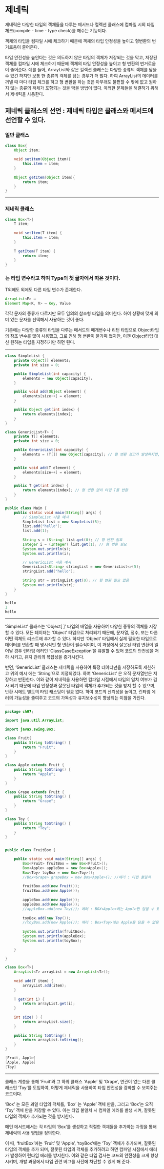 # 제네릭

제네릭은 다양한 타입의 객체들을 다루는 메서드나 컬렉션 클래스에 컴파일 시의 타입 체크(compile - time - type check)를 해주는 기능이다.

객체의 타입을 컴파일 시에 체크하기 때문에 객체의 타입 안정성을 높이고 형변환의 번거로움이 줄어준다.

타입 안전성을 높인다는 것은 의도하지 않은 타입의 객체가 저장되는 것을 막고, 저장된 객체를 컴파일 시에 체크하기 때문에 객체의 타입 안정성을 높이고 형 변환의 번거로움이 줄어준다. 예를 들어, ArrayList와 같은 컬렉션 클래스는 다양한 종류의 객체를 담을 수 있긴 하지만 보통 한 종류의 객체를 담는 경우가 더 많다. 하여 ArrayList의 데이터를 꺼낼 때 마다 타입 체크를 하고 형 변환을 하는 것은 아무래도 불편할 수 밖에 없고 원하지 않는 종류의 객체가 포함되는 것을 막을 방법이 없다. 이러한 문제들을 해결하기 위해서 제네릭을 사용한다.

## 제네릭 클래스의 선언 : 제네릭 타입은 클래스와 메서드에 선언할 수 있다.

### 일반 클래스
```java
class Box{
	Object item;
	
	void setItem(Object item){
		this.item = item;
	}
	
	Object getItem(Object item){
		return item;
	}
}
```
___

### 제네릭 클래스
```java
class Box<T>{
	T item;
	
	void setItem(T item) {
		this.item = item;
	}
	
	T getItem(T item) {
		return item;
	}
}
```

### <T>는 타입 변수라고 하며 Type의 첫 글자에서 따온 것이다.

T외에도 외에도 다른 타입 변수가 존재한다.

```java
ArrayList<E> ⇒ 
Element Map<K, V> ⇒ Key, Value
```

각각 문자의 종류가 다르지만 모두 임의의 참조형 타입을 의미한다. 하여 상황에 맞게 의미 있는 문자를 선택해서 사용하는 것이 좋다.

기존에는 다양한 종류의 타입을 다루는 메서드의 매개변수나 리턴 타입으로 Object타입의 참조 변수를 많이 사용했고, 그로 인해 형 변환이 불가피 했지만, 이젠 Object타입 대신 원하는 타입을 지정하기만 하면 된다.
___

```java
class SimpleList {
    private Object[] elements;
    private int size = 0;

    public SimpleList(int capacity) {
        elements = new Object[capacity];
    }

    public void add(Object element) {
        elements[size++] = element;
    }

    public Object get(int index) {
        return elements[index];
    }
}

class GenericList<T> {
    private T[] elements;
    private int size = 0;

    public GenericList(int capacity) {
        elements = (T[]) new Object[capacity]; // 형 변환 경고가 발생하지만, 내부적으로 사용하는 데 문제는 없음
    }

    public void add(T element) {
        elements[size++] = element;
    }

    public T get(int index) {
        return elements[index]; // 형 변환 없이 타입 T를 반환
    }
}

public class Main {
    public static void main(String[] args) {
        // SimpleList 사용 예시
        SimpleList list = new SimpleList(5);
        list.add("hello");
        list.add(1);
        
        String s = (String) list.get(0); // 형 변환 필요
        Integer i = (Integer) list.get(1); // 형 변환 필요
        System.out.println(s);
        System.out.println(i);

        // GenericList 사용 예시
        GenericList<String> stringList = new GenericList<>(5);
        stringList.add("hello");
        
        String str = stringList.get(0); // 형 변환 필요 없음
        System.out.println(str);
    }
}
```

```java
hello 
1 
hello
```

___
‘SimpleList’ 클래스는 ‘Object[ ]’ 타입의 배열을 사용하여 다양한 종류의 객체를 저장할 수 있다. 모든 데이터는 ‘Object’ 타입으로 처리되기 때문에, 문자열, 정수, 또는 다른 어떤 객체도 리스트에 추가할 수 있다. 하지만 ‘Object’ 타입에서 실제 필요한 타입으로 데이터를 변환할 때 명시적인 형 변환이 필수적이며, 이 과정에서 잘못된 타입 변환이 일어날 경우 런타임 에러인 ‘ClassCaseException’을 유발할 수 있어 코드의 안전성을 저하 시키고, 유지 관리의 복잡성을 증가시킨다.

반면, ‘GenericList<T>’ 클래스는 제네릭을 사용하여 특정 데이터만을 저장하도록 제한하고 위의 예시 에는 ‘String’으로 지정되었다. 하여 ‘GenericList<String>’ 은 오직 문자열만은 저장하고 반환한다. 이와 같이 제네릭을 사용하면 컴파일 시점에서 타입의 일치 여부가 검사 되기 때문에 타입 안정성과 잘못된 타입의 객체가 추가되는 것을 방지 할 수 있으며, 반환 시에도 별도의 타입 캐스팅이 필요 없다. 하여 코드의 신뢰성을 높이고, 런타임 에러의 가능성을 줄여주고 코드의 가독성과 유지보수성이 향상되는 이점을 가진다.
___

```java
package ch07;

import java.util.ArrayList;

import javax.swing.Box;

class Fruit{
	public String toString() {
		return "Fruit";
	}
}

class Apple extends Fruit {
	public String toString() {
		return "Apple";
	}
}

class Grape extends Fruit {
	public String toString() {
		return "Grape";
	}
}

class Toy {
	public String toString() {
		return "Toy";
	}
}


public class FruitBox {

	public static void main(String[] args) {
		Box<Fruit> fruitBox = new Box<Fruit>();
		Box<Apple> appleBox = new Box<Apple>();
		Box<Toy> toyBox = new Box<Toy>();
		//Box<Grape> grapeBox = new Box<Apple>(); //에러 : 타입 불일치
		
		fruitBox.add(new Fruit());
		fruitBox.add(new Apple());
		
		appleBox.add(new Apple());
		appleBox.add(new Apple());
		//appleBox.add(new Toy()); 에러 : BOX<Apple>에는 Apple만 담을 수 있음
		
		toyBox.add(new Toy());
		//toyBox.add(new Apple()); 에러 : Box<Toy>에는 Apple을 담을 수 없음
		
		System.out.println(fruitBox);
		System.out.println(appleBox);
		System.out.println(toyBox);
		
	}

}

class Box<T>{
	ArrayList<T> arrayList = new ArrayList<T>();
	
	void add(T item) {
		arrayList.add(item);
	}
	
	T get(int i) {
		return arrayList.get(i);
	}
	
	int size( ) {
		return arrayList.size();
	}
	
	public String toString() {
		return arrayList.toString();
	}
}
```

```java
[Fruit, Apple] 
[Apple, Apple] 
[Toy]
```

___

클래스 계층을 통해 ‘Fruit’와 그 하위 클래스 ‘Apple’ 및 ‘Grape’, 연관이 없는 다른 클래스인 ‘Toy’를 도입하여, 어떻게 제네릭을 사용하여 타입 안전성을 강화할 수 보여주는 코드이다.

‘Box<Fruit>’ 는 모든 과일 타입의 객체를, ‘Box<Apple>’ 는 ‘Apple’ 객체 만을, 그리고 ‘Box<Toy>’는 오직 ‘Toy’ 객체 만을 저장할 수 있다. 이는 타입 불일치 시 컴파일 에러를 발생 시켜, 잘못된 타입의 객체가 추가되는 것을 방지한다.

메인 메서드에서는 각 타입의 ‘Box’를 생성하고 적절한 객체들을 추가하는 과정을 통해 제네릭의 사용 방법을 정의한다.

이 때, ‘fruitBox’에는 ‘Fruit’ 및 ‘Apple’, ‘toyBox’에는 ‘Toy’ 객체가 추가되며, 잘못된 타입의 객체를 추가 되며, 잘못된 타입의 객체를 추가하려고 하면 컴파일 시점에서 에러가 발생하여 런타임 에러를 방지한다. 이와 같은 타입 검사는 코드의 안전성을 크게 향상 시키며, 개발 과정에서 타입 관련 버그를 사전에 차단할 수 있게 해 준다.